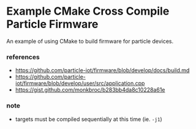 Example CMake Cross Compile Particle Firmware
===

An example of using CMake to build firmware for particle devices.

### references

- https://github.com/particle-iot/firmware/blob/develop/docs/build.md
- https://github.com/particle-iot/firmware/blob/develop/user/src/application.cpp
- https://gist.github.com/monkbroc/b283bb4da8c10228a61e

### note

- targets must be compiled sequentially at this time (ie. `-j1`)
